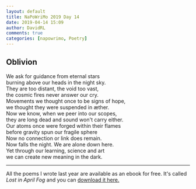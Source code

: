 ```yaml
---  
layout: default  
title: NaPoWriMo 2019 Day 14  
date: 2019-04-14 15:09  
author: DavidRL  
comments: true  
categories: [napowrimo, Poetry]  
---  
```

<!-- wp:heading -->  
<h2>Oblivion</h2>  
<!-- /wp:heading -->  

<!-- wp:paragraph -->  
<p>We ask for guidance from eternal stars<br />burning above our heads in the night sky.<br />They are too distant, the void too vast,<br />the cosmic fires never answer our cry.<br />Movements we thought once to be signs of hope,<br />we thought they were suspended in æther.<br />Now we know, when we peer into our scopes,<br />they are long dead and sound won't carry either.<br />Our atoms once were forged within their flames<br />before gravity spun our fragile sphere<br />Now no connection or link does remain.<br />Now falls the night. We are alone down here. <br /> Yet through our learning, science and art<br /> we can create new meaning in the dark. </p>  
<!-- /wp:paragraph -->  

<!-- wp:separator -->  
<hr class="wp-block-separator"/>  
<!-- /wp:separator -->  
<!-- wp:paragraph -->   
<p>All the poems I wrote last year are available as an ebook for free. It's called <em>Lost in April Fog </em>and you can <a href="/aprilfog/">download it here. </a></p>  
<!-- /wp:paragraph -->
